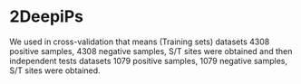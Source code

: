 # 2DeepiPs
We used in cross-validation that means (Training sets) datasets 4308 positive samples, 4308 negative samples, S/T sites were obtained and then independent tests datasets 1079 positive samples, 1079 negative samples, S/T sites were obtained.
